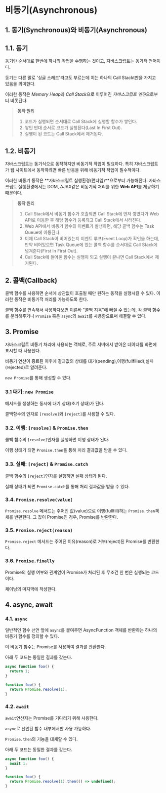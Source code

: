 # 비동기(Asynchronous)

## 1. 동기(Synchronous)와 비동기(Asynchronous)

## 1.1. 동기

동기란 순서대로 한번에 하나의 작업을 수행하는 것이고, 자바스크립트는 동기적 언어이다.

동기는 다른 말로 '싱글 스레드'라고도 부르는데 이는 하나의 Call Stackt만을 가지고 있음을 의미한다.

이러한 동작은 *Memory Heap*과 *Call Stack*으로 이루어진 *자바스크립트 엔진*으로부터 비롯된다.

> **동작 원리**
>
> 1. 코드가 실행되면 순서대로 Call Stack에 실행할 함수가 쌓인다.
> 2. 쌓인 반대 순서로 코드가 실행된다(Last In First Out).
> 3. 실행이 된 코드는 Call Stack에서 제거된다.

## 1.2. 비동기

자바스크립트는 동기식으로 동작하지만 비동기적 작업이 필요하다. 특히 자바스크립트가 웹 사이트에서 동작하려면 빠른 반응을 위해 비동기적 작업이 필수적이다.

이러한 비동기 동작은 **자바스크립트 실행환경(런타임)**으로부터 가능해진다. 자바스크립트 실행환경에서는 DOM, AJAX같은 비동기적 처리를 위한 **Web API**를 제공하기 때문이다.

> **동작 원리**
>
> 1. Call Stack에서 비동기 함수가 호출되면 Call Stack에 먼저 쌓였다가 Web API로 이동한 후 해당 함수가 등록되고 Call Stack에서 사라진다.
> 2. Web API에서 비동기 함수의 이벤트가 발생하면, 해당 콜백 함수는 Task Queue에 이동된다.
> 3. 이제 Call Stack이 비어있는지 이벤트 루프(Event Loop)가 확인을 하는데, 만약 비어있으면 Task Queue에 있는 콜백 함수를 순서대로 Call Stack에 넘겨준다(First In First Out).
> 4. Call Stack에 들어온 함수는 실행이 되고 실행이 끝나면 Call Stack에서 제거된다.

## 2. 콜백(Callback)

콜백 함수를 사용하면 순서에 상관없이 호출될 때만 원하는 동작을 실행시킬 수 있다. 이러한 동작은 비동기적 처리를 가능하도록 한다.

콜백 함수를 연속해서 사용하다보면 이른바 "콜백 지옥"에 빠질 수 있는데, 각 콜백 함수를 분리해주거나 `Promise` 혹은 `async`와 `await`를 사용함으로써 해결할 수 있다.

## 3. Promise

자바스크립트 비동기 처리에 사용되는 객체로, 주로 서버에서 받아온 데이터를 화면에 표시할 때 사용한다.

비동기 연산이 종료된 이후에 결과값의 상태를 대기(pending),이행(fullfilled),실패(rejected)로 알려준다.

`new Promise`를 통해 생성할 수 있다.

### 3.1 대기: `new Promise`

메서드를 생성하는 동시에 대기 상태(초기 상태)가 된다.

콜백함수의 인자로 `[resolve]`와 `[reject]`를 사용할 수 있다.

### 3.2. 이행: `[resolve]` & `Promise.then`

콜백 함수의 `[resolve]`인자를 실행하면 이행 상태가 된다.

이행 상태가 되면 `Promise.then`을 통해 처리 결과값을 받을 수 있다.

### 3.3. 실패: `[reject]` & `Promise.catch`

콜백 함수의 `[reject]`인자를 실행하면 실패 상태가 된다.

실패 상태가 되면 `Promise.catch`를 통해 처리 결과값을 받을 수 있다.

### 3.4. `Promise.resolve(value)`

`Promise.resolve` 메서드는 주어진 값(value)으로 이행(fullfill)하는 `Promise.then`객체를 반환한다. 그 값이 Promise인 경우, Promise를 반환한다.

### 3.5. `Promise.reject(reason)`

`Promise.reject` 메서드는 주어진 이유(reason)로 거부(reject)된 Promise를 반환한다.

### 3.6. `Promise.finally`

Promise의 실행 여부와 관계없이 Promise가 처리된 후 무조건 한 번은 실행되는 코드이다.

체이닝의 마지막에 작성한다.

## 4. async, await

### 4.1. `async`

일반적인 함수 선언 앞에 `async`를 붙여주면 AsyncFunction 객체를 반환하는 하나의 비동기 함수를 정의할 수 있다.

이 비동기 함수는 Promise를 사용하여 결과를 반환한다.

아래 두 코드는 동일한 결과를 갖는다.

```js
async function foo() {
  return 1;
}
```

```js
function foo() {
  return Promise.resolve(1);
}
```

### 4.2. `await`

`await`연산자는 Promise를 기다리기 위해 사용한다.

`async`로 선언된 함수 내부에서만 사용 가능하다.

`Promise.then`의 기능을 대체할 수 있다.

아래 두 코드는 동일한 결과를 갖는다.

```js
async function foo() {
  await 1;
}
```

```js
function foo() {
  return Promise.resolve(1).then(() => undefined);
}
```
